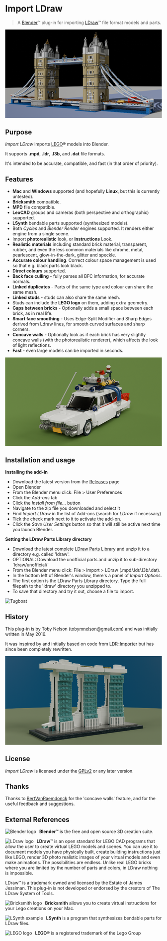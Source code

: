 # Import LDraw #

> A [Blender](https://www.blender.org)&trade; plug-in for importing [LDraw](http://www.ldraw.org)&trade; file format models and parts.

![Tower Bridge](./images/tower_960.png)

## Purpose ##
*Import LDraw* imports [LEGO](https://www.lego.com/)® models into Blender.

It supports **.mpd**, **.ldr**, **.l3b**, and **.dat** file formats.

It's intended to be accurate, compatible, and fast (in that order of priority).

## Features ##
+ **Mac** and **Windows** supported (and hopefully **Linux**, but this is currently untested).
+ **Bricksmith** compatible.
+ **MPD** file compatible.
+ **LeoCAD** groups and cameras (both perspective and orthographic) supported.
+ **LSynth** bendable parts supported (synthesized models).
+ Both *Cycles* and *Blender Render* engines supported. It renders either engine from a single scene.
+ Import **photorealistic** look, or **Instructions** Look.
+ **Realistic materials** including standard brick material, transparent, rubber, and even the less common materials like chrome, metal, pearlescent, glow-in-the-dark, glitter and speckle.
+ **Accurate colour handling**. Correct colour space management is used so that e.g. black parts look black.
+ **Direct colours** supported.
+ **Back face culling** - fully parses all BFC information, for accurate normals.
+ **Linked duplicates** - Parts of the same type and colour can share the same mesh.
+ **Linked studs** - studs can also share the same mesh.
+ Studs can include the **LEGO logo** on them, adding extra geometry.
+ **Gaps between bricks** - Optionally adds a small space between each brick, as in real life.
+ **Smart face smoothing** - Uses Edge-Split Modifier and Sharp Edges derived from Ldraw lines, for smooth curved surfaces and sharp corners.
+ **Concave walls** - Optionally look as if each brick has very slightly concave walls (with the photorealistic renderer), which affects the look of light reflections.
+ **Fast** - even large models can be imported in seconds.

![Ghostbusters](./images/ghostbusters_960.png)

## Installation and usage ##

**Installing the add-in**

+ Download the latest version from the [Releases](https://github.com/TobyLobster/ImportLDraw/releases) page
+ Open Blender
+ From the Blender menu click: File > User Preferences
+ Click the *Add-ons* tab
+ Click the *Install from file...* button
+ Navigate to the zip file you downloaded and select it
+ Find *Import LDraw* in the list of Add-ons (search for *LDraw* if necessary)
+ Tick the check mark next to it to activate the add-on.
+ Click the *Save User Settings* button so that it will still be active next time you launch Blender.

**Setting the LDraw Parts Library directory**

+ Download the latest complete [LDraw Parts Library](http://ldraw.org/parts/latest-parts.html) and unzip it to a directory e.g. called 'ldraw'.
+ OPTIONAL: Download the unofficial parts and unzip it to sub-directory 'ldraw/unofficial/'
+ From the Blender menu click: File > Import > LDraw (.mpd/.ldr/.l3b/.dat).
+ In the bottom left of Blender's window, there's a panel of *Import Options*.
+ The first option is the LDraw Parts Library directory. Type the full filepath to the 'ldraw' directory you unzipped to.
+ To save that directory and try it out, choose a file to import.

![Tugboat](./images/tugboat_960.png)

## History ##
This plug-in is by Toby Nelson (tobymnelson@gmail.com) and was initially written in May 2016.

It was inspired by and initially based on code from [LDR-Importer](https://github.com/le717/LDR-Importer) but has since been completely rewritten.

![Marina Bay Sands](./images/marina_bay_sands_960.png)

## License ##

*Import LDraw* is licensed under the [GPLv2](http://www.gnu.org/licenses/gpl-2.0.html) or any later version.

## Thanks ##
Thanks to [BertVanRaemdonck](https://github.com/BertVanRaemdonck) for the 'concave walls' feature, and for the useful feedback and suggestions.

## External References ##
<a href="https://www.blender.org/"><img align="left" src="./images/logos/blender-plain.png" alt="Blender logo" style="margin: 0px 10px 0px 0px;"/></a>

**Blender**&trade; is the free and open source 3D creation suite.<br clear=left>

<a href="http://www.ldraw.org/"><img align="left" src="./images/logos/Official_LDraw_Logo.png" alt="LDraw logo" style="margin: 0px 10px 0px 0px;"/></a>

**LDraw**&trade; is an open standard for LEGO CAD programs that allow the user to create virtual LEGO models and scenes. You can use it to document models you have physically built, create building instructions just like LEGO, render 3D photo realistic images of your virtual models and even make animations.
The possibilities are endless. Unlike real LEGO bricks where you are limited by the number of parts and colors, in LDraw nothing is impossible.

LDraw&trade; is a trademark owned and licensed by the Estate of James Jessiman. This plug-in is not developed or endorsed by the creators of The LDraw System of Tools.<br clear=left>

<a href="http://bricksmith.sourceforge.net"><img align="left" src="./images/logos/BricksmithIcon.png" alt="Bricksmith logo" style="margin: 0px 10px 0px 0px;"/></a>

**Bricksmith** allows you to create virtual instructions for your Lego creations on your Mac.<br clear=left>

<a href="http://lsynth.sourceforge.net"><img align="left" src="./images/logos/LSynthExample.png" alt="LSynth example" style="margin: 0px 10px 0px 0px;"/></a>

**LSynth** is a program that synthesizes bendable parts for LDraw files.<br clear=left>

<a href="https://www.lego.com/"><img align="left" src="./images/logos/lego.jpg" alt="LEGO logo" style="margin: 0px 10px 0px 0px;"/></a>

**LEGO**® is a registered trademark of the Lego Group<br clear=left>
